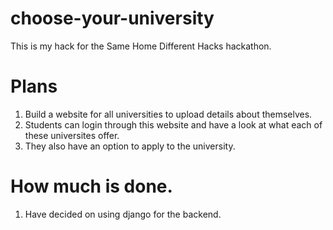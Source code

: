 # choose-your-university
This is my hack for the Same Home Different Hacks hackathon. 
# Plans
1. Build a website for all universities to upload details about themselves.
2. Students can login through this website and have a look at what each of these universites offer.
3. They also have an option to apply to the university.
# How much is done.
1. Have decided on using django for the backend.
